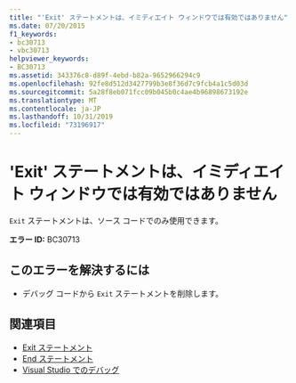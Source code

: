 ```yaml
---
title: "'Exit' ステートメントは、イミディエイト ウィンドウでは有効ではありません"
ms.date: 07/20/2015
f1_keywords:
- bc30713
- vbc30713
helpviewer_keywords:
- BC30713
ms.assetid: 343376c8-d89f-4ebd-b82a-9652966294c9
ms.openlocfilehash: 92fe8d512d3427799b3e8f36d7c9fcb4a1c5d03d
ms.sourcegitcommit: 5a28f8eb071fcc09b045b0c4ae4b96898673192e
ms.translationtype: MT
ms.contentlocale: ja-JP
ms.lasthandoff: 10/31/2019
ms.locfileid: "73196917"
---
```

# <a name="exit-statements-are-not-valid-in-the-immediate-window"></a>'Exit' ステートメントは、イミディエイト ウィンドウでは有効ではありません
`Exit` ステートメントは、ソース コードでのみ使用できます。  
  
 **エラー ID:** BC30713  
  
## <a name="to-correct-this-error"></a>このエラーを解決するには  
  
- デバッグ コードから `Exit` ステートメントを削除します。  
  
## <a name="see-also"></a>関連項目

- [Exit ステートメント](../../visual-basic/language-reference/statements/exit-statement.md)
- [End ステートメント](../../visual-basic/language-reference/statements/end-statement.md)
- [Visual Studio でのデバッグ](/visualstudio/debugger/debugger-feature-tour)
